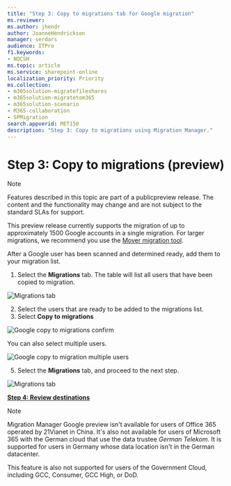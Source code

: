 ```yaml
---
title: "Step 3: Copy to migrations tab for Google migration"
ms.reviewer: 
ms.author: jhendr
author: JoanneHendrickson
manager: serdars
audience: ITPro
f1.keywords:
- NOCSH
ms.topic: article
ms.service: sharepoint-online
localization_priority: Priority
ms.collection:
- m365solution-migratefileshares
- m365solution-migratetom365
- m365solution-scenario 
- M365-collaboration
- SPMigration
search.appverid: MET150
description: "Step 3: Copy to migrations using Migration Manager."
---
```


# Step 3: Copy to migrations (preview)

>[!Note]
> Features described in this topic are part of a publicpreview release. The content and the functionality may change and are not subject to the standard SLAs for support.
>
>This preview release currently supports the migration of up to approximately 1500 Google accounts in a single migration. For larger migrations, we recommend you use the [Mover migration tool](https://Mover.io).



 After a Google user has been scanned and determined ready, add them to your migration list.  

1. Select the **Migrations** tab. The table will list all users that have been copied to migration.

![Migrations tab](media/mm-Google-migration-tab.png)

2. Select the users that are ready to be added to the migrations list.
3. Select **Copy to migrations**


![Google copy to migrations confirm](media/mm-Google-copy-migrations-confirm.png)

 You can also select multiple users.

![Google copy to migration multiple users](media/mm-Google-copy-migrations-multiple-confirm.png)


5. Select the **Migrations** tab, and proceed to the next step.

![Migrations tab](media/mm-Google-migration-tab.png)


[**Step 4: Review destinations**](mm-Google-step4-review-destinations.md)


>[!NOTE]
>Migration Manager Google preview isn't available for users of Office 365 operated by 21Vianet in China. It's also not available for users of Microsoft 365 with the German cloud that use the data trustee *German Telekom*. It is supported for users in Germany whose data location isn't in the German datacenter.
>
> This feature is also not supported for users of the Government Cloud, including GCC, Consumer, GCC High, or DoD.